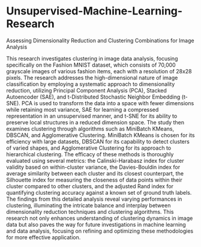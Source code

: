# Unsupervised-Machine-Learning-Research
 Assessing Dimensionality Reduction and Clustering Combinations for Image Analysis
 
This research investigates clustering in image data analysis, focusing specifically on the Fashion MNIST dataset, which consists of 70,000 grayscale images of various fashion items, each with a resolution of 28x28 pixels. The research addresses the high-dimensional nature of image classification by employing a systematic approach to dimensionality reduction, utilizing Principal Component Analysis (PCA), Stacked Autoencoder (SAE), and t-Distributed Stochastic Neighbor Embedding (t-SNE). PCA is used to transform the data into a space with fewer dimensions while retaining most variance, SAE for learning a compressed representation in an unsupervised manner, and t-SNE for its ability to preserve local structures in a reduced dimension space. The study then examines clustering through algorithms such as MiniBatch KMeans, DBSCAN, and Agglomerative Clustering. MiniBatch KMeans is chosen for its efficiency with large datasets, DBSCAN for its capability to detect clusters of varied shapes, and Agglomerative Clustering for its approach to hierarchical clustering. The efficacy of these methods is thoroughly evaluated using several metrics: the Calinski-Harabasz index for cluster validity based on within-cluster variance, the Davies-Bouldin index for average similarity between each cluster and its closest counterpart, the Silhouette index for measuring the closeness of data points within their cluster compared to other clusters, and the adjusted Rand index for quantifying clustering accuracy against a known set of ground truth labels. The findings from this detailed analysis reveal varying performances in clustering, illuminating the intricate balance and interplay between dimensionality reduction techniques and clustering algorithms. This research not only enhances understanding of clustering dynamics in image data but also paves the way for future investigations in machine learning and data analysis, focusing on refining and optimizing these methodologies for more effective application.
